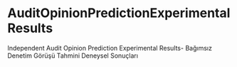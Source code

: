 # AuditOpinionPredictionExperimentalResults
Independent Audit Opinion Prediction Experimental Results- Bağımsız Denetim Görüşü Tahmini Deneysel Sonuçları
